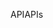<span data-ttu-id="f819c-101">API</span><span class="sxs-lookup"><span data-stu-id="f819c-101">APIs</span></span>